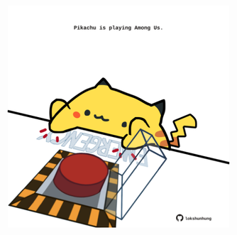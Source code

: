 <!-- built at 17/06/2025, 03:22:22 UTC -->
<p align="center">
  <img width="500" height="500" src="./ReadmeImage.svg">
</p>
